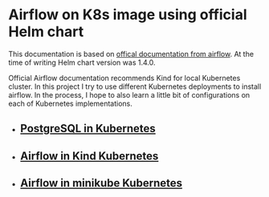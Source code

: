 # Airflow on K8s image using official Helm chart

This documentation is based on [offical documentation from airflow](https://airflow.apache.org/docs/helm-chart/stable/quick-start.html). At the time of writing Helm chart version was 1.4.0.

Official Airflow documentation recommends Kind for local Kubernetes cluster. In this project I try to use different Kubernetes deployments to install airflow.
In the process, I hope to also learn a little bit of configurations on each of Kubernetes implementations.

* ## [PostgreSQL in Kubernetes](Postgres_Readme.md)
* ## [Airflow in Kind Kubernetes](Airflow_kind_readme.md)
* ## [Airflow in minikube Kubernetes](Airflow_minikube_readme.md)

